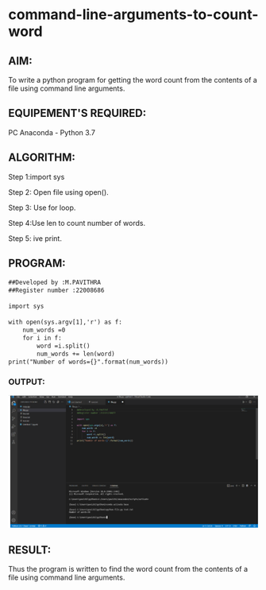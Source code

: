 # command-line-arguments-to-count-word

## AIM:

To write a python program for getting the word count from the contents of a file using command line arguments.

## EQUIPEMENT'S REQUIRED: 

PC
Anaconda - Python 3.7

## ALGORITHM: 

Step 1:import sys

 Step 2: Open file using open().
 
 Step 3: Use for loop.

 Step 4:Use len to count number of words.

Step 5: ive print.

## PROGRAM:
```
##Developed by :M.PAVITHRA
##Register number :22008686

import sys

with open(sys.argv[1],'r') as f:
    num_words =0
    for i in f:
        word =i.split()
        num_words += len(word)
print("Number of words={}".format(num_words))
```
### OUTPUT:

![](./comm.png)

## RESULT:

Thus the program is written to find the word count from the contents of a file using command line arguments.

